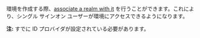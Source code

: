 環境を作成する際、[associate a realm with it](jbj1680184191443.md) を行うことができます。これにより、シングル サインオン ユーザーが環境にアクセスできるようになります。

**注:** すでに ID プロバイダが設定されている必要があります。

